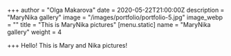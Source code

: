 +++
author = "Olga Makarova"
date = 2020-05-22T21:00:00Z
description = "MaryNika gallery"
image = "/images/portfolio/portfolio-5.jpg"
image_webp = ""
title = "This is MaryNika pictures"
[menu.static]
name = "MaryNika gallery"
weight = 4

+++
Hello! This is Mary and Nika pictures!
